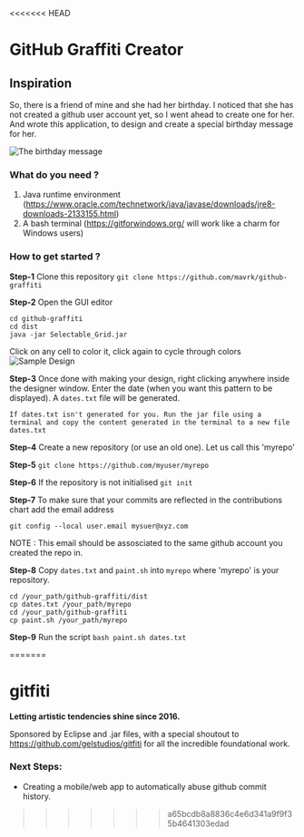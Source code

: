 <<<<<<< HEAD
# GitHub Graffiti Creator

## Inspiration
So, there is a friend of mine and she had her birthday. I noticed that she has not created a github user account yet, so I went ahead to create one for her. And wrote this application, to design and create a special birthday message for her. 

![The birthday message](https://github.com/mavrk/github-graffiti/blob/master/images/demo.png "The birthday message")

### What do you need ?
1. Java runtime environment (https://www.oracle.com/technetwork/java/javase/downloads/jre8-downloads-2133155.html)
2. A bash terminal (https://gitforwindows.org/ will work like a charm for Windows users)

### How to get started ?

**Step-1** Clone this repository
`git clone https://github.com/mavrk/github-graffiti`

**Step-2** Open the GUI editor
```
cd github-graffiti
cd dist
java -jar Selectable_Grid.jar
```
Click on any cell to color it, click again to cycle through colors
![Sample Design](https://github.com/mavrk/github-graffiti/blob/master/images/demo2.png "Sample Design")

**Step-3** Once done with making your design, right clicking anywhere inside the designer window. Enter the date (when you want this pattern to be displayed). A `dates.txt` file will be generated.

`If dates.txt isn't generated for you. Run the jar file using a terminal and copy the content generated in the terminal to a new file dates.txt`

**Step-4**  Create a new repository (or use an old one). Let us call this 'myrepo'

**Step-5** `git clone https://github.com/myuser/myrepo`

**Step-6** If the repository is not initialised `git init`

**Step-7** To make sure that your commits are reflected in the contributions chart add the email address 

`git config --local user.email mysuer@xyz.com`

NOTE : This email should be assosciated to the same github account you created the repo in.

**Step-8** Copy `dates.txt` and `paint.sh` into `myrepo` where 'myrepo' is your repository.

```
cd /your_path/github-graffiti/dist
cp dates.txt /your_path/myrepo
cd /your_path/github-graffiti
cp paint.sh /your_path/myrepo
```
**Step-9** Run the script
`bash paint.sh dates.txt`



=======
# gitfiti

**Letting artistic tendencies shine since 2016.**

Sponsored by Eclipse and .jar files, with a special shoutout to https://github.com/gelstudios/gitfiti for all the incredible foundational work.

### Next Steps:
- Creating a mobile/web app to automatically abuse github commit history.
>>>>>>> a65bcdb8a8836c4e6d341a9f9f35b4641303edad
